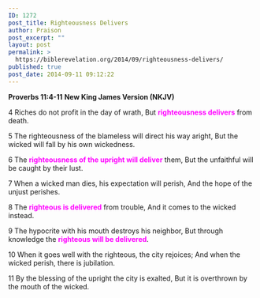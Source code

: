 ```yaml
---
ID: 1272
post_title: Righteousness Delivers
author: Praison
post_excerpt: ""
layout: post
permalink: >
  https://biblerevelation.org/2014/09/righteousness-delivers/
published: true
post_date: 2014-09-11 09:12:22
---
```

<strong>Proverbs 11:4-11</strong>
<strong>New King James Version (NKJV)</strong>

4 Riches do not profit in the day of wrath,
But <span style="color: #ff00ff;"><strong>righteousness delivers</strong></span> from death.

5 The righteousness of the blameless will direct his way aright,
But the wicked will fall by his own wickedness.

6 The <strong><span style="color: #ff00ff;">righteousness of the upright will deliver</span></strong> them,
But the unfaithful will be caught by their lust.

7 When a wicked man dies, his expectation will perish,
And the hope of the unjust perishes.

8 The <span style="color: #ff00ff;"><strong>righteous is delivered</strong></span> from trouble,
And it comes to the wicked instead.

9 The hypocrite with his mouth destroys his neighbor,
But through knowledge the <span style="color: #ff00ff;"><strong>righteous will be delivered</strong></span>.

10 When it goes well with the righteous, the city rejoices;
And when the wicked perish, there is jubilation.

11 By the blessing of the upright the city is exalted,
But it is overthrown by the mouth of the wicked.